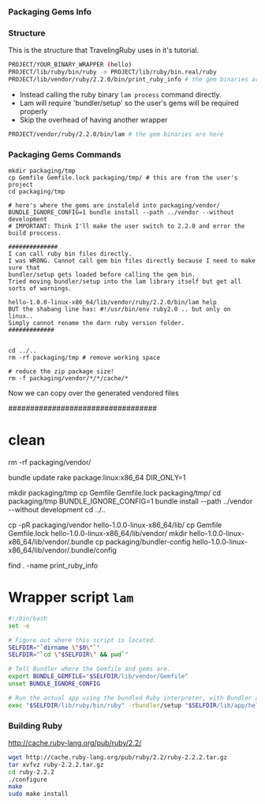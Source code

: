 ### Packaging Gems Info

### Structure

This is the structure that TravelingRuby uses in it's tutorial.

```sh
PROJECT/YOUR_BINARY_WRAPPER (hello)
PROJECT/lib/ruby/bin/ruby -> PROJECT/lib/ruby/bin.real/ruby
PROJECT/lib/vendor/ruby/2.2.0/bin/print_ruby_info # the gem binaries are here
```

* Instead calling the ruby binary `lam process` command directly.
* Lam will require 'bundler/setup' so the user's gems will be required properly
* Skip the overhead of having another wrapper

```sh
PROJECT/vendor/ruby/2.2.0/bin/lam # the gem binaries are here
```

### Packaging Gems Commands

```
mkdir packaging/tmp
cp Gemfile Gemfile.lock packaging/tmp/ # this are from the user's project
cd packaging/tmp

# here's where the gems are instaleld into packaging/vendor/
BUNDLE_IGNORE_CONFIG=1 bundle install --path ../vendor --without development
# IMPORTANT: Think I'll make the user switch to 2.2.0 and error the build proccess.

##############
I can call ruby bin files directly.
I was WRONG. Cannot call gem bin files directly because I need to make sure that
bundler/setup gets loaded before calling the gem bin.
Tried moving bundler/setup into the lam library itself but get all sorts of warnings.

hello-1.0.0-linux-x86_64/lib/vendor/ruby/2.2.0/bin/lam help
BUT the shabang line has: #!/usr/bin/env ruby2.0 .. but only on linux..
Simply cannot rename the darn ruby version folder.
#############


cd ../..
rm -rf packaging/tmp # remove working space

# reduce the zip package size!
rm -f packaging/vendor/*/*/cache/*
```

Now we can copy over the generated vendored files

##################################
# clean
rm -rf packaging/vendor/

bundle update
rake package:linux:x86_64 DIR_ONLY=1

mkdir packaging/tmp
cp Gemfile Gemfile.lock packaging/tmp/
cd packaging/tmp
BUNDLE_IGNORE_CONFIG=1 bundle install --path ../vendor --without development
cd ../..

cp -pR packaging/vendor hello-1.0.0-linux-x86_64/lib/
cp Gemfile Gemfile.lock hello-1.0.0-linux-x86_64/lib/vendor/
mkdir hello-1.0.0-linux-x86_64/lib/vendor/.bundle
cp packaging/bundler-config hello-1.0.0-linux-x86_64/lib/vendor/.bundle/config

find . -name print_ruby_info


# Wrapper script `lam`

```bash
#!/bin/bash
set -e

# Figure out where this script is located.
SELFDIR="`dirname \"$0\"`"
SELFDIR="`cd \"$SELFDIR\" && pwd`"

# Tell Bundler where the Gemfile and gems are.
export BUNDLE_GEMFILE="$SELFDIR/lib/vendor/Gemfile"
unset BUNDLE_IGNORE_CONFIG

# Run the actual app using the bundled Ruby interpreter, with Bundler activated.
exec "$SELFDIR/lib/ruby/bin/ruby" -rbundler/setup "$SELFDIR/lib/app/hello.rb"
```


### Building Ruby
http://cache.ruby-lang.org/pub/ruby/2.2/

```sh
wget http://cache.ruby-lang.org/pub/ruby/2.2/ruby-2.2.2.tar.gz
tar xvfvz ruby-2.2.2.tar.gz
cd ruby-2.2.2
./configure
make
sudo make install
```

